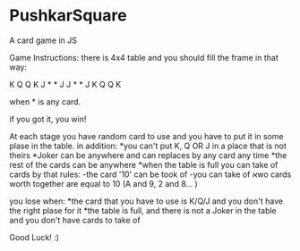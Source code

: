# PushkarSquare
A card game in JS


Game Instructions:
 there is 4x4 table and you should fill the frame in that way:
 
 K Q Q K
 J * * J
 J * * J
 K Q Q K
 
 when * is any card.
 
 if you got it, you win!
 
 At each stage you have random card to use and you have to put it in some plase in the table.
 in addition:
 *you can't put K, Q OR J in a place that is not theirs
 *Joker can be anywhere and can replaces by any card any time
 *the rest of the cards can be anywhere
 *when the table is full you can take of cards by that rules:
  -the card '10' can be took of
  -you can take of אwo cards worth together are equal to 10 (A and 9, 2 and 8... )
 
 you lose when:
 *the card that you have to use is K/Q/J and you don't have the right plase for it
 *the table is full, and there is not a Joker in the table and you don't have cards to take of
 
 Good Luck! :)
 
